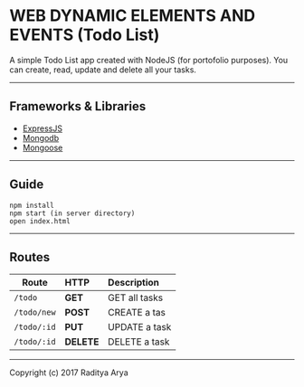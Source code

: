 # WEB DYNAMIC ELEMENTS AND EVENTS (Todo List)
A simple Todo List app  created with NodeJS (for portofolio purposes). You can create, read, update and delete all your tasks.

---
## Frameworks & Libraries
* [ExpressJS](https://expressjs.com/)
* [Mongodb](https://www.mongodb.com/)
* [Mongoose](http://mongoosejs.com/)

---
## Guide
```
npm install
npm start (in server directory)
open index.html

```
---
## Routes

| Route	           | HTTP      | Description     |
| ---------------- |:----------| :---------------|
| `/todo` 	       | **GET**   | GET all tasks   |
| `/todo/new`      | **POST**  | CREATE a tas    |
| `/todo/:id`      | **PUT**   | UPDATE a task   |
| `/todo/:id`      | **DELETE**| DELETE a task   |

---
Copyright (c) 2017 Raditya Arya
